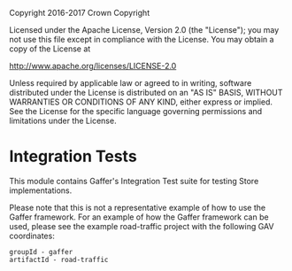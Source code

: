 Copyright 2016-2017 Crown Copyright

Licensed under the Apache License, Version 2.0 (the "License");
you may not use this file except in compliance with the License.
You may obtain a copy of the License at

  http://www.apache.org/licenses/LICENSE-2.0

Unless required by applicable law or agreed to in writing, software
distributed under the License is distributed on an "AS IS" BASIS,
WITHOUT WARRANTIES OR CONDITIONS OF ANY KIND, either express or implied.
See the License for the specific language governing permissions and
limitations under the License.

Integration Tests
=================

This module contains Gaffer's Integration Test suite for testing Store implementations.

Please note that this is not a representative example of how to use the
Gaffer framework. For an example of how the Gaffer framework can be used,
please see the example road-traffic project with the following GAV coordinates:

```
groupId - gaffer
artifactId - road-traffic
```
